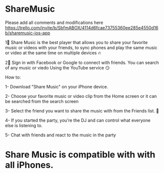 # ShareMusic

Please add all comments and modifications here 
https://trello.com/invite/b/SbfmABOX/4114d6fcae73755360ee285e4550d16b/sharemusic-ios-app


1⃣ Share Music is the best player that allows you to share your favorite music or videos with your friends, to sync phones and play the same music or video at the same time on multiple devices 🔥
 
2⃣ Sign in with Facebook or Google to connect with friends. You can search of any music or viedo Using the YouTube service 😏

How to: 

1- Download "Share Music" on your iPhone device.

2- Choose your favorite music or video clip from the Home screen or it can be searched from the search screen

3- Select the friend you want to share the music with from the Friends list. 🙌

4- If you started the party, you’re the DJ and can control what everyone else is listening to.

5- Chat with friends and react to the music in the party 


# Share Music is compatible with with all iPhones.
